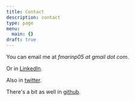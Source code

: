 ```yaml
---
title: Contact
description: contact 
type: page
menu:
  main: {}
draft: true
---
```


You can email me at _fmarinp05 at gmail dot com_.

Or in [LinkedIn](https://linkedin.com/in/fmarinp).

Also in [twitter](https://twitter.com/fmarinp).

There's a bit as well in [github](https://github.com/fmarinp).
